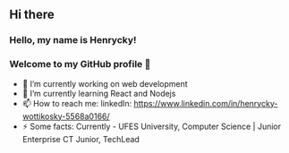 ## Hi there

### Hello, my name is Henrycky! 
### Welcome to my GitHub profile 👋

- 🔭 I’m currently working on web development
- 🌱 I’m currently learning React and Nodejs
- 📫 How to reach me: linkedIn: https://www.linkedin.com/in/henrycky-wottikosky-5568a0166/
- ⚡ Some facts: Currently - UFES University, Computer Science | Junior Enterprise CT Junior, TechLead

